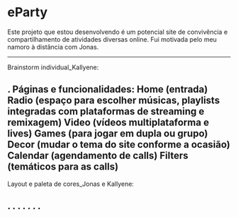 # eParty
Este projeto que estou desenvolvendo é um potencial site de convivência e compartilhamento de atividades diversas online. Fui motivada pelo meu namoro à distância com Jonas.

-------------------------------------------------
Brainstorm individual_Kallyene:

. Páginas e funcionalidades:
    Home (entrada)
    Radio (espaço para escolher músicas, playlists integradas com plataformas de streaming e remixagem)
    Video (vídeos multiplataforma e lives)
    Games (para jogar em dupla ou grupo)
    Decor (mudar o tema do site conforme a ocasião)
    Calendar (agendamento de calls)
    Filters (temáticos para as calls)
---------------------------------------------------

Layout e paleta de cores_Jonas e Kallyene:

.
.
.
.
.
.
.
----------------------------------------------------